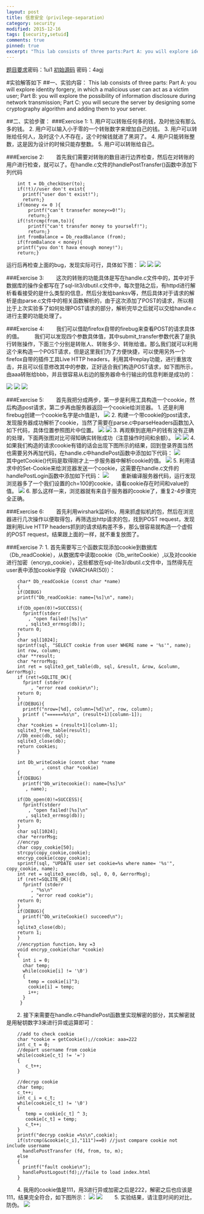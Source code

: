 ```yaml
---
layout: post
title: 信息安全（privilege-separation）
category: security
modified: 2015-12-16
tags: [security,setuid]
comments: true
pinned: true
excerpt: "This lab consists of three parts:Part A: you will explore identity forgery, in which a malicious user can act as a victim user;Part B: you will explore the possibility of information disclosure during network transmission;Part C: you will secure the server by designing some cryptography algorithm and adding them to your server...."
---
```

[题目要求](http://pan.baidu.com/s/1sjSvagt)密码：1ui1
[初始源码](http://pan.baidu.com/s/1bnYTkuz) 密码：4agj

#实验解答如下
##一、实验内容：
	This lab consists of three parts:
    Part A: you will explore identity forgery, in which a malicious user can act as a victim user;
    Part B: you will explore the possibility of information disclosure during network transmission;
    Part C: you will secure the server by designing some cryptography algorithm and adding them to your server.

##二、实验步骤：
###Exercise 1:
    1. 用户可以转账任何多的钱，及时他没有那么多的钱。
    2. 用户可以输入小于零的一个转账数字来增加自己的钱。
    3. 用户可以转账给任何人，及时这个人不存在，这个时候钱就进了黑洞了。
    4. 用户只能转账整数，这是因为设计的时候只能存整数。
    5. 用户可以转账给自己。

###Exercise 2:
　　首先我们需要对转账的数目进行边界检查，然后在对转账的用户进行检查，就可以了。在handle.c文件的handlePostTransfer()函数中添加下列代码

```
    int t = Db_checkUser(to);
    if(!t)//user don't exist{
      printf("user don't exist!");
      return;}
  	if(money <= 0 ){
    	printf("can't transefer money<=0!");
    	return;}
  	if(!strcmp(from,to)){
    	printf("can't transfer money to yourself!");
     	return;}
 	int fromBalance = Db_readBalance (from);
  	if(fromBalance < money){
    printf("you don't hava enough money!");
    return;}

```

运行后再检查上面的bug，发现实际可行，具体如下图：
![](http://i.imgur.com/UffI4dk.jpg)
![](http://i.imgur.com/7MGsFiX.jpg)
![](http://i.imgur.com/dt3vx6J.jpg)

###Exercise 3:
　　这次的转账的功能具体是写在handle.c文件中的，其中对于数据库的操作全都写在了sql-lit3/dbutil.c文件中，每次登陆之后，有httpd进行解析看看接受的是什么类型的信息，然后分发给banksv等，然后具体对于请求的解析是由parse.c文件中的相关函数解析的，由于这次添加了POST的请求，所以相比于上次实验多了如何处理POST请求的部分，解析完毕之后就可以交给handle.c进行主要的功能处理了。

###Exercise 4:
　　我们可以借助firefox自带的firebug来查看POST的请求具体的值。
　　我们可以发现四个参数具体值，其中submit_transfer参数代表了是执行转账操作，下面三个分别是转账人、转账多少、转账给谁。那么我们就可以利用这个来构造一个POST请求，但是这里我们为了方便快捷，可以使用另外一个firefox自带的插件工具Live HTTP headers，利用其中replay功能，进行重放攻击，并且可以任意修改其中的参数，正好适合我们构造POST请求，如下图所示，由aaa转账给bbb，并且很容易从右边的服务器命令行输出的信息判断是成功的：

![](http://i.imgur.com/xcTVJ8K.jpg)
![](http://i.imgur.com/f5F5ZVu.jpg)
![](http://i.imgur.com/1UGObEn.jpg)
 
###Exercise 5:
　　首先我把分成两步，第一步是利用工具构造一个cookie，然后构造post请求，第二步再由服务器返回一个cookie给浏览器。
	1.	还是利用firebug创建一个cookie名字是ch值是1，
![](http://i.imgur.com/odAbFeO.jpg)
	2.	构建一个带cookie的post请求，发现服务器成功解析了cookie，当然了需要在parse.c中parseHeaders函数加入如下代码，具体位置参照图片中位置。
![](http://i.imgur.com/JIe9L7I.png)
![](http://i.imgur.com/krctvxf.jpg)
	3.	再观察到底用户的钱有没有正确的处理，下面两张图对比可得知确实转账成功（注意操作时间和余额）。
![](http://i.imgur.com/c22IEs0.jpg)
![](http://i.imgur.com/lFrRr4i.jpg)
	4.	如果我们构造的请求cookie有错的话会出现下图所示的结果，回到登录界面当然也需要另外再加代码，在handle.c中handlePost函数中添加如下代码：
![](http://i.imgur.com/i9VfizB.png)
　　其中getCookie()代码是取得刚才上一步服务器中解析cookie的值。
![](http://i.imgur.com/X1k6t6Y.jpg)
	5.	利用请求中的Set-Cookie来给浏览器发送一个cookie，这需要在handle.c文件的handlePostLogin函数中添加如下代码：
 ![](http://i.imgur.com/kThMF9F.png)
　　重新编译服务器代码，运行发现浏览器多了一个我们设置的ch=100的cookie，请看cookie存在时间和value的值。
![](http://i.imgur.com/b7UikX4.jpg)
	6.	那么这样一来，浏览器就有来自于服务器的cookie了，重复2-4步骤完全正确。

###Exercise 6:
　　首先利用wirshark监听lo，用来抓虚拟机的包，然后在浏览器进行几次操作以便取得包，再筛选出http请求的包，找到POST request，发现跟利用Live HTTP headers抓到的请求结构差不多，那么很容易就构造一个虚假的POST request，结果跟上面的一样，就不重复放图了。

###Exercise 7:
    1. 首先需要写三个函数实现添加cookie到数据库（Db_readCookie），从数据库中读取cookie（Db_writeCookie）,以及对cookie进行加密（encryp_cookie），这些都放在sql-lite3/dbutil.c文件中，当然得先在user表中添加cookie字段（VARCHAR(50)）：

```
	char* Db_readCookie (const char *name)
	{
    if(DEBUG)
    printf("Db_readCookie: name=[%s]\n", name);
  
    if(Db_open(0)!=SUCCESS){
      fprintf(stderr
	    , "open failed![%s]\n"
	   , sqlite3_errmsg(db));
    return 0;
    }
    char sql[1024];
    sprintf(sql, "SELECT cookie from user WHERE name = '%s'", name);
    int row, column;
    char **result;
    char *errorMsg;
    int ret = sqlite3_get_table(db, sql, &result, &row, &column, &errorMsg);
    if (ret!=SQLITE_OK){
      fprintf (stderr
	     , "error read cookie\n");
    return 0;
    }
    if(DEBUG){
      printf("nrow=[%d], column=[%d]\n", row, column);
      printf ("======%s\n", (result+1)[column-1]);
    }
    char *cookies = (result+1)[column-1];
    sqlite3_free_table(result);
    //Db_exec(db, sql);
    sqlite3_close(db);
    return cookies;
    }

    int Db_writeCookie (const char *name
		     , const char *cookie)
    {
    if(DEBUG)
      printf("Db_writecookie(): name=[%s]\n"
	   , name);
  
    if(Db_open(0)!=SUCCESS){
      fprintf(stderr
	    , "open failed![%s]\n"
	   , sqlite3_errmsg(db));
    return 0;
    }
    char sql[1024];
    char *errorMsg;
    //encryp
    char copy_cookie[50];
    strcpy(copy_cookie,cookie);
    encryp_cookie(copy_cookie);
    sprintf(sql, "UPDATE user set cookie=%s where name= '%s'", copy_cookie, name);
    int ret = sqlite3_exec(db, sql, 0, 0, &errorMsg);
    if (ret!=SQLITE_OK){
      fprintf (stderr
	     , "%s\n"
	     , "error read cookie");
    return 0;
    }
    if(DEBUG){
      printf("Db_writeCookie() succeed\n");
    }
    sqlite3_close(db);
    return 1;
    }
    //encryption function，key =3
    void encryp_cookie(char *cookie)
    {
      int i = 0;
      char temp;
      while(cookie[i] != '\0')
      {
        temp = cookie[i]^3;
        cookie[i] = temp;
        i++;
      } 
     }

```

　　2. 接下来需要在handle.c中handlePost函数里实现解密的部分，其实解密就是用秘钥数字3来进行异或运算即可：

```
    //add to check cookie
    char *cookie = getCookie();//cookie: aaa=222
    int c_t = 0;
	//depart username from cookie
    while(cookie[c_t] != '=')
    {
       c_t++;
    }
    
    //decryp cookie
    char temp;
    c_t++;
    int c_i = c_t;
    while(cookie[c_t] != '\0')
    {
       temp = cookie[c_t] ^ 3;
       cookie[c_t] = temp;
       c_t++;
    }
    printf("decryp cookie =%s\n",cookie);
    if(strcmp(&cookie[c_i],"111")==0) //just compare cookie not include username
      handlePostTransfer (fd, from, to, m);
    else
    {
      printf("fault cookie\n");
      handlePostLogout(fd);//faile to load index.html
    }

```

　　4. 我用的cookie值是111，用3进行异或加密之后是222，解密之后也应该是111，结果完全符合，如下图所示：
![](http://i.imgur.com/CujOUuy.jpg)
![](http://i.imgur.com/HdwynJ8.jpg)
 　　5. 实验结果，请注意时间的对比，防伪。
![](http://i.imgur.com/PzeLNC8.png)

